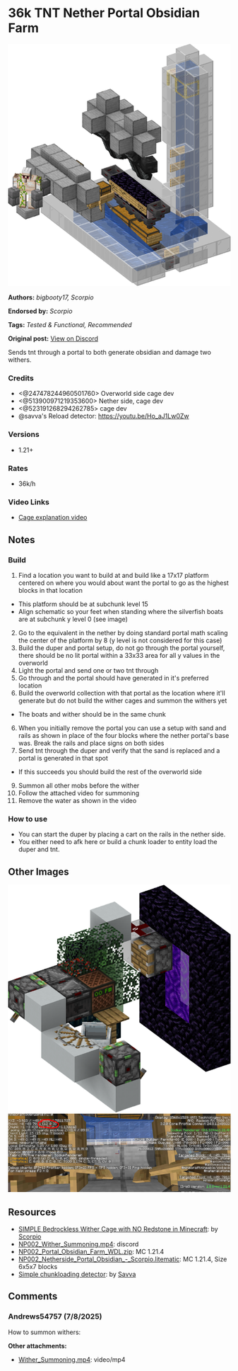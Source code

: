 # 36k TNT Nether Portal Obsidian Farm
<img alt="image.png" src="images/image.png?raw=1">

**Authors:** *bigbooty17, Scorpio*

**Endorsed by:** *Scorpio*

**Tags:** *Tested & Functional, Recommended*

**Original post:** [View on Discord](https://discord.com/channels/913065809096638494/1392018576101216307)

Sends tnt through a portal to both generate obsidian and damage two withers.
### Credits
- <@247478244960501760> Overworld side cage dev
- <@513900971219353600> Nether side, cage dev
- <@523191268294262785> cage dev
- @savva's Reload detector: https://youtu.be/Ho_aJ1Lw0Zw
### Versions
- 1.21+
### Rates
- 36k/h
### Video Links
- [Cage explanation video](https://youtu.be/Cf1lBWqwzIo?si=9orbF832HY9-pzNC)

## Notes
### Build
1. Find a location you want to build at and build like a 17x17 platform centered on where you would about want the portal to go as the highest blocks in that location
  - This platform should be at subchunk level 15
  - Align schematic so your feet when standing where the silverfish boats are at subchunk y level 0 (see image)
2. Go to the equivalent in the nether by doing standard portal math scaling the center of the platform by 8 (y level is not considered for this case)
3. Build the duper and portal setup, do not go through the portal yourself, there should be no lit portal within a 33x33 area for all y values in the overworld
4. Light the portal and send one or two tnt through
4. Go through and the portal should have generated in it's preferred location
5. Build the overworld collection with that portal as the location where it'll generate but do not build the wither cages and summon the withers yet
  - The boats and wither should be in the same chunk
6. When you initially remove the portal you can use a setup with sand and rails as shown in place of the four blocks where the nether portal's base was. Break the rails and place signs on both sides
7. Send tnt through the duper and verify that the sand is replaced and a portal is generated in that spot
  - If this succeeds you should build the rest of the overworld side
9. Summon all other mobs before the wither
10. Follow the attached video for summoning
11. Remove the water as shown in the video
### How to use
- You can start the duper by placing a cart on the rails in the nether side.
- You either need to afk here or build a chunk loader to entity load the duper and tnt.

## Other Images
<img src="images/image_1.png?raw=1">

<img src="images/image_2.png?raw=1">

## Resources
- [SIMPLE Bedrockless Wither Cage with NO Redstone in Minecraft](https://youtu.be/Cf1lBWqwzIo?si=9orbF832HY9-pzNC): by [Scorpio](https://www.youtube.com/@Scorpio03)
- [NP002_Wither_Summoning.mp4](attachments/NP002_Wither_Summoning.mp4): discord
- [NP002_Portal_Obsidian_Farm_WDL.zip](attachments/NP002_Portal_Obsidian_Farm_WDL.zip): MC 1.21.4
- [NP002_Netherside_Portal_Obsidian_-_Scorpio.litematic](attachments/NP002_Netherside_Portal_Obsidian_-_Scorpio.litematic): MC 1.21.4, Size 6x5x7 blocks
- [Simple chunkloading detector](https://youtu.be/Ho_aJ1Lw0Zw): by [Savva](https://www.youtube.com/@savva4424)

## Comments

### Andrews54757 (7/8/2025)
How to summon withers:

**Other attachments:**
- [Wither_Summoning.mp4](comments_attachments/1392029846506311711-wither_summoning.mp4): video/mp4

